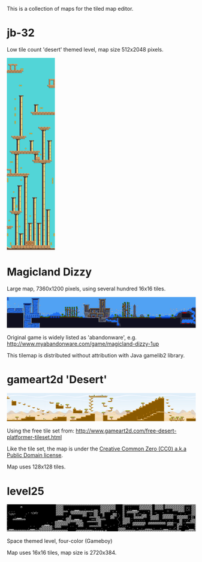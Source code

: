 This is a collection of maps for the tiled map editor.

# jb-32

Low tile count 'desert' themed level, map size 512x2048 pixels.

![screenshot](screenshots/jb-32.png)

# Magicland Dizzy

Large map, 7360x1200 pixels, using several hundred 16x16 tiles.

![screenshot](screenshots/MagicLand.png)

Original game is widely listed as 'abandonware', e.g.
http://www.myabandonware.com/game/magicland-dizzy-1up

This tilemap is distributed without attribution with Java gamelib2 library.

# gameart2d 'Desert'

![screenshot](screenshots/gameart2d-desert.png)

Using the free tile set from:
http://www.gameart2d.com/free-desert-platformer-tileset.html

Like the tile set, the map is under the [Creative Common Zero (CC0) a.k.a Public Domain license](https://creativecommons.org/publicdomain/zero/1.0/).

Map uses 128x128 tiles.

# level25

![screenshot](screenshots/level25.png)

Space themed level, four-color (Gameboy)

Map uses 16x16 tiles, map size is 2720x384.

